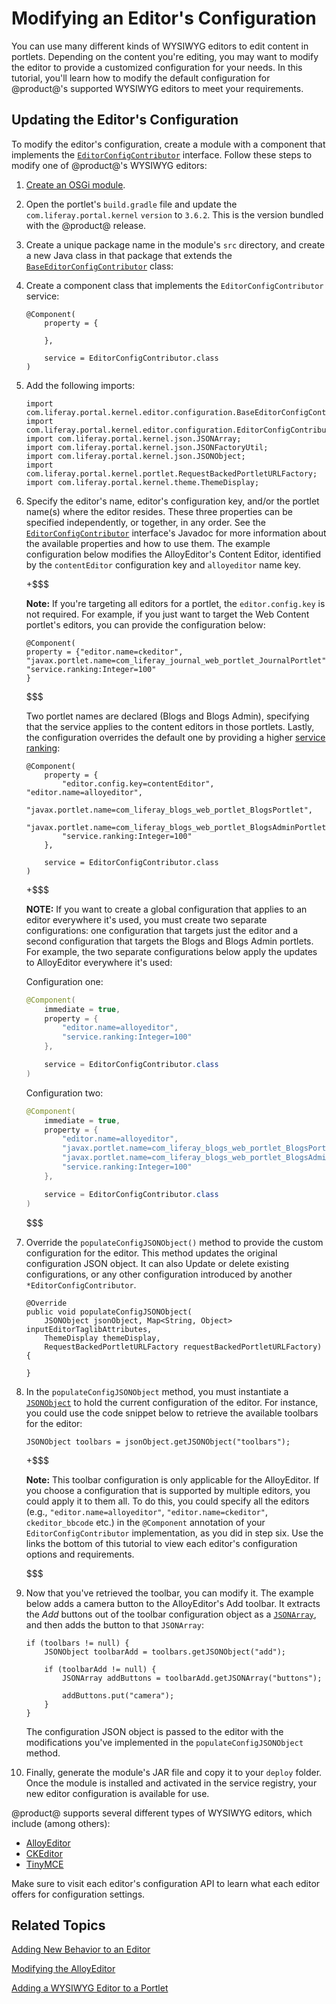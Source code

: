 # Modifying an Editor's Configuration [](id=modifying-an-editors-configuration)

You can use many different kinds of WYSIWYG editors to edit content in
portlets. Depending on the content you're editing, you may want to modify the
editor to provide a customized configuration for your needs. In this tutorial,
you'll learn how to modify the default configuration for @product@'s supported
WYSIWYG editors to meet your requirements. 

## Updating the Editor's Configuration [](id=updating-the-editors-configuration)

To modify the editor's configuration, create a module with a component that 
implements the 
[`EditorConfigContributor`](@platform-ref@/7.1-latest/javadocs/portal-kernel/com/liferay/portal/kernel/editor/configuration/EditorConfigContributor.html) 
interface. Follow these steps to modify one of @product@'s WYSIWYG editors:

1.  [Create an OSGi module](/develop/tutorials/-/knowledge_base/7-1/starting-module-development#creating-a-module).

2.  Open the portlet's `build.gradle` file and update the 
    `com.liferay.portal.kernel` `version` to `3.6.2`. This is the version 
    bundled with the @product@ release.

3.  Create a unique package name in the module's `src` directory, and create a 
    new Java class in that package that extends the 
    [`BaseEditorConfigContributor`](@platform-ref@/7.1-latest/javadocs/portal-kernel/com/liferay/portal/kernel/editor/configuration/BaseEditorConfigContributor.html) 
    class: 

4.  Create a component class that implements the `EditorConfigContributor` 
    service:

        @Component(
            property = {

            },

            service = EditorConfigContributor.class
        )

5.  Add the following imports:
    
        import com.liferay.portal.kernel.editor.configuration.BaseEditorConfigContributor;
        import com.liferay.portal.kernel.editor.configuration.EditorConfigContributor;
        import com.liferay.portal.kernel.json.JSONArray;
        import com.liferay.portal.kernel.json.JSONFactoryUtil;
        import com.liferay.portal.kernel.json.JSONObject;
        import com.liferay.portal.kernel.portlet.RequestBackedPortletURLFactory;
        import com.liferay.portal.kernel.theme.ThemeDisplay;

6.  Specify the editor's name, editor's configuration key, and/or the portlet 
    name(s) where the editor resides. These three properties can be specified 
    independently, or together, in any order. See the 
    [`EditorConfigContributor`](@platform-ref@/7.1-latest/javadocs/portal-kernel/com/liferay/portal/kernel/editor/configuration/EditorConfigContributor.html) interface's Javadoc for more information about 
    the available properties and how to use them. The example configuration 
    below modifies the AlloyEditor's Content Editor, identified by the 
    `contentEditor` configuration key and `alloyeditor` name key. 
    
    +$$$
    
    **Note:** If you're targeting all editors for a portlet, the 
    `editor.config.key` is not required. For example, if you just want to target 
    the Web Content portlet's editors, you can provide the configuration below:
    
        @Component(
        property = {"editor.name=ckeditor",
        "javax.portlet.name=com_liferay_journal_web_portlet_JournalPortlet",
        "service.ranking:Integer=100"
        }
    
    $$$
    
    Two portlet names are declared (Blogs and Blogs Admin), specifying that the 
    service applies to the content editors in those portlets. Lastly, the 
    configuration overrides the default one by providing a higher 
    [service ranking](/develop/tutorials/-/knowledge_base/7-1/fundamentals#services):

        @Component(
            property = {
                "editor.config.key=contentEditor", "editor.name=alloyeditor",
                "javax.portlet.name=com_liferay_blogs_web_portlet_BlogsPortlet",
                "javax.portlet.name=com_liferay_blogs_web_portlet_BlogsAdminPortlet", 
                "service.ranking:Integer=100"
            },
			
            service = EditorConfigContributor.class
        )

    +$$$

    **NOTE:** If you want to create a global configuration that applies to an 
    editor everywhere it's used, you must create two separate configurations: 
    one configuration that targets just the editor and a second configuration 
    that targets the Blogs and Blogs Admin portlets. For example, the two 
    separate configurations below apply the updates to AlloyEditor everywhere 
    it's used:

    Configuration one:
    ```java
    @Component(
        immediate = true, 
        property = {
            "editor.name=alloyeditor", 
            "service.ranking:Integer=100"
        },

        service = EditorConfigContributor.class
    )
    ```

    Configuration two:
    ```java
    @Component(
        immediate = true, 
        property = {
            "editor.name=alloyeditor",
            "javax.portlet.name=com_liferay_blogs_web_portlet_BlogsPortlet",
            "javax.portlet.name=com_liferay_blogs_web_portlet_BlogsAdminPortlet", 
            "service.ranking:Integer=100"
        },

        service = EditorConfigContributor.class
    )
    ```

    $$$

7.  Override the `populateConfigJSONObject()` method to provide the custom 
    configuration for the editor. This method updates the original configuration 
    JSON object. It can also Update or delete existing configurations, or any 
    other configuration introduced by another `*EditorConfigContributor`. 

        @Override
        public void populateConfigJSONObject(
            JSONObject jsonObject, Map<String, Object> inputEditorTaglibAttributes,
            ThemeDisplay themeDisplay,
            RequestBackedPortletURLFactory requestBackedPortletURLFactory) {

        }

8.  In the `populateConfigJSONObject` method, you must instantiate a 
    [`JSONObject`](@platform-ref@/7.1-latest/javadocs/portal-kernel/com/liferay/portal/kernel/json/JSONObject.html) 
    to hold the current configuration of the editor. For instance, you could 
    use the code snippet below to retrieve the available toolbars for the 
    editor:

        JSONObject toolbars = jsonObject.getJSONObject("toolbars");

    +$$$

    **Note:** This toolbar configuration is only applicable for the AlloyEditor. 
    If you choose a configuration that is supported by multiple editors, you 
    could apply it to them all. To do this, you could specify all the editors 
    (e.g., `"editor.name=alloyeditor"`, `"editor.name=ckeditor"`, 
    `ckeditor_bbcode` etc.) in the `@Component` annotation  of your 
    `EditorConfigContributor` implementation, as you did in step six. Use the 
    links the bottom of this tutorial to view each editor's configuration
    options and requirements. 

    $$$

9.  Now that you've retrieved the toolbar, you can modify it. The example below 
    adds a camera button to the AlloyEditor's Add toolbar. It extracts the *Add* 
    buttons out of the toolbar configuration object as 
    a 
    [`JSONArray`](@platform-ref@/7.1-latest/javadocs/portal-kernel/com/liferay/portal/kernel/json/JSONArray.html), 
    and then adds the button to that `JSONArray`:

        if (toolbars != null) {
            JSONObject toolbarAdd = toolbars.getJSONObject("add");

            if (toolbarAdd != null) {
                JSONArray addButtons = toolbarAdd.getJSONArray("buttons");

                addButtons.put("camera");
            }
        }

    The configuration JSON object is passed to the editor with the modifications 
    you've implemented in the `populateConfigJSONObject` method.

10.  Finally, generate the module's JAR file and copy it to your `deploy`
     folder. Once the module is installed and activated in the service
     registry, your new editor configuration is available for use. 

@product@ supports several different types of WYSIWYG editors, which include 
(among others):

- [AlloyEditor](https://alloyeditor.com/api/1.5.0/Core.html)
- [CKEditor](http://docs.ckeditor.com/#!/api/CKEDITOR.config)
- [TinyMCE](http://www.tinymce.com/wiki.php/Configuration)

Make sure to visit each editor's configuration API to learn what each editor 
offers for configuration settings. 

## Related Topics [](id=related-topics)

[Adding New Behavior to an Editor](/develop/tutorials/-/knowledge_base/7-1/adding-new-behavior-to-an-editor)

[Modifying the AlloyEditor](/develop/tutorials/-/knowledge_base/7-1/alloyeditor)

[Adding a WYSIWYG Editor to a Portlet](/develop/tutorials/-/knowledge_base/7-1/adding-a-wysiwyg-editor-to-a-portlet)
